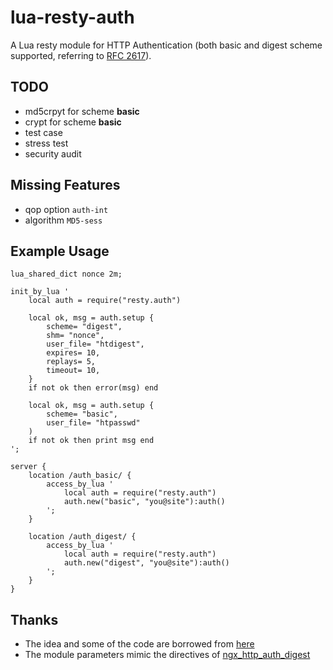 lua-resty-auth
==============

A Lua resty module for HTTP Authentication (both basic and digest scheme
supported, referring to [RFC 2617](http://www.ietf.org/rfc/rfc2617.txt)).



TODO
----

* md5crpyt for scheme __basic__
* crypt for scheme __basic__
* test case
* stress test
* security audit



Missing Features
----------------

* qop option `auth-int`
* algorithm `MD5-sess`



Example Usage
-------------

    lua_shared_dict nonce 2m;

    init_by_lua '
        local auth = require("resty.auth")

        local ok, msg = auth.setup {
            scheme= "digest", 
            shm= "nonce", 
            user_file= "htdigest",
            expires= 10,
            replays= 5,
            timeout= 10,
        }
        if not ok then error(msg) end

        local ok, msg = auth.setup {
            scheme= "basic", 
            user_file= "htpasswd"
        )
        if not ok then print msg end
    ';

    server {
        location /auth_basic/ {
            access_by_lua '
                local auth = require("resty.auth")
                auth.new("basic", "you@site"):auth()
            ';
        }

        location /auth_digest/ {
            access_by_lua '
                local auth = require("resty.auth")
                auth.new("digest", "you@site"):auth()
            ';
        }
    }



Thanks
------


* The idea and some of the code are borrowed from [here](http://www.pppei.net/blog/post/663)
* The module parameters mimic the directives of [ngx_http_auth_digest](http://wiki.nginx.org/HttpAuthDigestModule)
